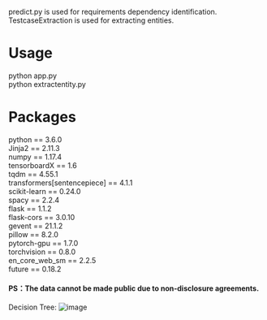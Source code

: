 predict.py is used for requirements dependency identification.  
TestcaseExtraction is used for extracting entities.

# Usage

python app.py  
python extractentity.py

# Packages

python == 3.6.0  
Jinja2 == 2.11.3  
numpy == 1.17.4  
tensorboardX == 1.6  
tqdm == 4.55.1  
transformers[sentencepiece] == 4.1.1  
scikit-learn == 0.24.0  
spacy == 2.2.4  
flask == 1.1.2  
flask-cors == 3.0.10  
gevent == 21.1.2  
pillow == 8.2.0  
pytorch-gpu == 1.7.0  
torchvision == 0.8.0  
en_core_web_sm == 2.2.5  
future == 0.18.2  

#### PS：The data cannot be made public due to non-disclosure agreements.

Decision Tree:
![image](https://github.com/lsplx/RequirementDependency/tree/master/IMG/DT49.png)
